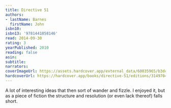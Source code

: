 ```yaml
---
title: Directive 51
authors:
- lastName: Barnes
  firstName: John
isbn10:
isbn13: '9781441858146'
read: 2014-09-30
rating: 3
yearPublished: 2010
reading: false
asin:
subtitle:
narrators:
coverImageUrl: https://assets.hardcover.app/external_data/60035965/b3dc9ca16ff474f6b5b760dc33586b67cd8b3521.jpeg
hardcoverUrl: https://hardcover.app/books/directive-51/editions/31497043
---
```

A lot of interesting ideas that then sort of wander and fizzle. I enjoyed it, but as a piece of fiction the structure and resolution (or even lack thereof) falls short.
